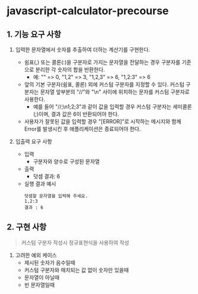 # javascript-calculator-precourse

## 1. 기능 요구 사항
1. 입력한 문자열에서 숫자를 추출하여 더하는 계산기를 구현한다.

    - 쉼표(,) 또는 콜론(:)을 구분자로 가지는 문자열을 전달하는 경우 구분자를 기준으로 분리한 각 숫자의 합을 반환한다.
        - 예: "" => 0, "1,2" => 3, "1,2,3" => 6, "1,2:3" => 6
    - 앞의 기본 구분자(쉼표, 콜론) 외에 커스텀 구분자를 지정할 수 있다. 커스텀 구분자는 문자열 앞부분의 "//"와 "\n" 사이에 위치하는 문자를 커스텀 구분자로 사용한다.
        - 예를 들어 "//;\n1;2;3"과 같이 값을 입력할 경우 커스텀 구분자는 세미콜론(;)이며, 결과 값은 6이 반환되어야 한다.
    -  사용자가 잘못된 값을 입력할 경우 "[ERROR]"로 시작하는 메시지와 함께 Error를 발생시킨 후 애플리케이션은 종료되어야 한다.

2. 입출력 요구 사항
    - 입력
        - 구분자와 양수로 구성된 문자열
    - 출력
        - 덧셈 결과: 6
    - 실행 결과 예시
        ```
        덧셈할 문자열을 입력해 주세요.
        1,2:3
        결과 : 6
        ```
## 2. 구현 사항
> 커스텀 구분자 작성시 정규표현식을 사용하여 작성

1. 고려한 예외 케이스 
    - 제시된 숫자가 음수일때 
    - 커스텀 구분자와 매치되는 값 없이 숫자만 있을때
    - 문자열이 아닐때
    - 빈 문자열일때
